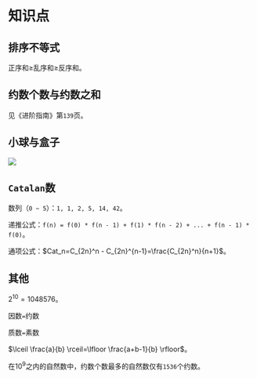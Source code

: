 # 知识点

## 排序不等式

正序和$\ge$乱序和$\ge$反序和。

## 约数个数与约数之和

见《进阶指南》第`139`页。

## 小球与盒子

![](/algorithm-blog/img/0051.png)

## `Catalan`数

数列（`0 ~ 5`）：`1, 1, 2, 5, 14, 42`。

递推公式：`f(n) = f(0) * f(n - 1) + f(1) * f(n - 2) + ... + f(n - 1) * f(0)`。

通项公式：$Cat_n=C_{2n}^n - C_{2n}^{n-1}=\frac{C_{2n}^n}{n+1}$。

## 其他

$2^{10}=1048576$。

因数`=`约数

质数`=`素数

$\lceil \frac{a}{b} \rceil=\lfloor \frac{a+b-1}{b} \rfloor$。

在$10^9$之内的自然数中，约数个数最多的自然数仅有`1536`个约数。